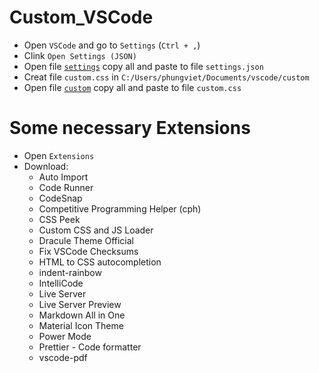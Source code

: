 # Custom_VSCode

- Open `VSCode` and go to `Settings` (`Ctrl + ,`)
- Clink `Open Settings (JSON)`
- Open file [`settings`](https://github.com/VietPQ685/custom-themes/blob/main/Custom_VSCode/settings.json) copy all and paste to file `settings.json`
- Creat file `custom.css` in `C:/Users/phungviet/Documents/vscode/custom`
- Open file [`custom`](https://github.com/VietPQ685/custom-themes/blob/main/Custom_VSCode/custom.css) copy all and paste to file `custom.css`


# Some necessary Extensions

- Open `Extensions`
- Download:
  - Auto Import
  - Code Runner
  - CodeSnap
  - Competitive Programming Helper (cph)
  - CSS Peek
  - Custom CSS and JS Loader
  - Dracule Theme Official
  - Fix VSCode Checksums
  - HTML to CSS autocompletion
  - indent-rainbow
  - IntelliCode
  - Live Server
  - Live Server Preview
  - Markdown All in One
  - Material Icon Theme
  - Power Mode
  - Prettier - Code formatter
  - vscode-pdf
